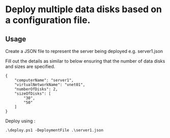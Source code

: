 # Deploy multiple data disks based on a configuration file.

## Usage

Create a JSON file to represent the server being deployed e.g. server1.json

Fill out the details as similar to below ensuring that the number of data disks and sizes are specified.

```
{
    "computerName": "server1",
    "virtualNetworkName": "vnet01",
    "numberOfDisks": 2,
    "sizeOfDisks": [
        "30",
        "50"
    ]
}
```

Deploy using :

```
.\deploy.ps1 -DeploymentFile .\server1.json
```
